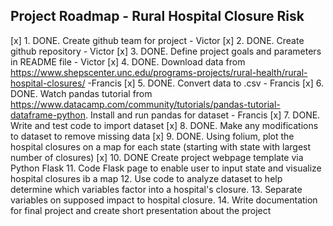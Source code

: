 ## Project Roadmap - Rural Hospital Closure Risk ##
[x] 1. DONE. Create github team for project - Victor
[x] 2. DONE. Create github repository - Victor
[x] 3. DONE. Define project goals and parameters in README file - Victor
[x] 4. DONE. Download data from https://www.shepscenter.unc.edu/programs-projects/rural-health/rural-hospital-closures/ -Francis
[x] 5. DONE. Convert data to .csv - Francis
[x] 6. DONE. Watch pandas tutorial from https://www.datacamp.com/community/tutorials/pandas-tutorial-dataframe-python. Install and run pandas for dataset - Francis
[x] 7. DONE. Write and test code to import dataset
[x] 8. DONE. Make any modifications to dataset to remove missing data
[x] 9. DONE. Using folium, plot the hospital closures on a map for each state (starting with state with largest number of closures)
[x] 10. DONE Create project webpage template via Python Flask 
11. Code Flask page to enable user to input state and visualize hospital closures ib a map
12. Use code to analyze dataset to help determine which variables factor into a hospital's closure.
13. Separate variables on supposed impact to hospital closure.
14. Write documentation for final project and create short presentation about the project
